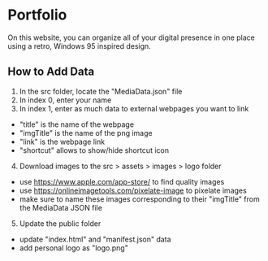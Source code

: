 # Portfolio

On this website, you can organize all of your digital presence in one place using a retro, Windows 95 inspired design.

## How to Add Data

1. In the src folder, locate the "MediaData.json" file
2. In index 0, enter your name
3. In index 1, enter as much data to external webpages you want to link

- "title" is the name of the webpage
- "imgTitle" is the name of the png image
- "link" is the webpage link
- "shortcut" allows to show/hide shortcut icon

4. Download images to the src > assets > images > logo folder

- use https://www.apple.com/app-store/ to find quality images
- use https://onlineimagetools.com/pixelate-image to pixelate images
- make sure to name these images corresponding to their "imgTitle" from the MediaData JSON file

5. Update the public folder

- update "index.html" and "manifest.json" data
- add personal logo as "logo.png"
